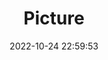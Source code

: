 ---
weight: 1
images:
- /images/edited/14.jpeg
title: Picture
date: 2022-10-24 22:59:53
tags: [luminar neo,work]
---